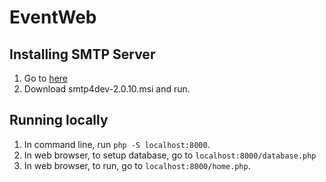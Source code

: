 # EventWeb
## Installing SMTP Server
1. Go to [here](https://github.com/rnwood/smtp4dev/releases/tag/v2.0.10.)
2. Download smtp4dev-2.0.10.msi and run.
## Running locally
1. In command line, run ```php -S localhost:8000```.
2. In web browser, to setup database, go to ```localhost:8000/database.php```
3. In web browser, to run, go to ```localhost:8000/home.php```.